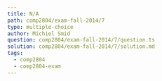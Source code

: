 ```yaml
---
title: N/A
path: comp2804/exam-fall-2014/7
type: multiple-choice
author: Michiel Smid
question: comp2804/exam-fall-2014/7/question.ts
solution: comp2804/exam-fall-2014/7/solution.md
tags:
  - comp2804
  - comp2804-exam
---
```

